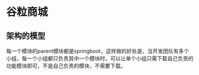 # 谷粒商城

## 架构的模型

每一个模块的parent模块都是springboot，这样做的好处是，当开发团队有多个小组，每一个小组都只负责其中一个模块时，可以让单个小组只需下载自己负责的功能模块即可，不是自己负责的模块，不需要下载。

## 


